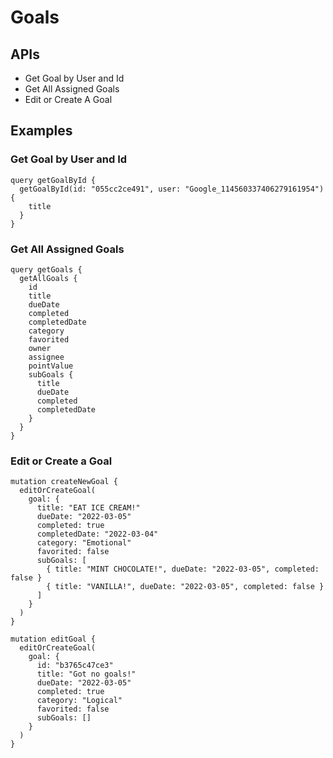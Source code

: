 # Goals

## APIs

* Get Goal by User and Id
* Get All Assigned Goals
* Edit or Create A Goal

## Examples

### Get Goal by User and Id

```text
query getGoalById {
  getGoalById(id: "055cc2ce491", user: "Google_114560337406279161954") {
    title
  }
}
```

### Get All Assigned Goals

```text
query getGoals {
  getAllGoals {
    id
    title
    dueDate
    completed
    completedDate
    category
    favorited
    owner
    assignee
    pointValue
    subGoals {
      title
      dueDate
      completed
      completedDate
    }
  }
}
```

### Edit or Create a Goal

```text
mutation createNewGoal {
  editOrCreateGoal(
    goal: {
      title: "EAT ICE CREAM!"
      dueDate: "2022-03-05"
      completed: true
      completedDate: "2022-03-04"
      category: "Emotional"
      favorited: false
      subGoals: [
        { title: "MINT CHOCOLATE!", dueDate: "2022-03-05", completed: false }
        { title: "VANILLA!", dueDate: "2022-03-05", completed: false }
      ]
    }
  )
}

mutation editGoal {
  editOrCreateGoal(
    goal: {
      id: "b3765c47ce3"
      title: "Got no goals!"
      dueDate: "2022-03-05"
      completed: true
      category: "Logical"
      favorited: false
      subGoals: []
    }
  )
}
```

